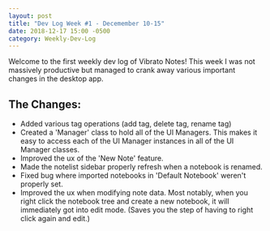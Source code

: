 ```yaml
---
layout: post
title: "Dev Log Week #1 - Decemember 10-15"
date: 2018-12-17 15:00 -0500
category: Weekly-Dev-Log
---
```


Welcome to the first weekly dev log of Vibrato Notes! This week I was not massively productive but managed to crank away various important changes in the desktop app.

## The Changes:

* Added various tag operations (add tag, delete tag, rename tag)
* Created a 'Manager' class to hold all of the UI Managers. This makes it easy to access each of the UI Manager instances in all of the UI Manager classes.
* Improved the ux of the 'New Note' feature.
* Made the notelist sidebar properly refresh when a notebook is renamed.
* Fixed bug where imported notebooks in 'Default Notebook' weren't properly set.
* Improved the ux when modifying note data. Most notably, when you right click the notebook tree and create a new notebook, it will immediately got into edit mode. (Saves you the step of having to right click again and edit.)
